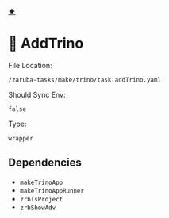 [⬆️](./README.md)

# 🐰 AddTrino

File Location:

    /zaruba-tasks/make/trino/task.addTrino.yaml

Should Sync Env:

    false

Type:

    wrapper


## Dependencies

* `makeTrinoApp`
* `makeTrinoAppRunner`
* `zrbIsProject`
* `zrbShowAdv`